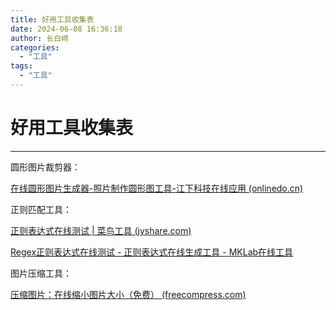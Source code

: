 ```yaml
---
title: 好用工具收集表
date: 2024-06-08 16:36:18
author: 长白崎
categories:
  - "工具"
tags:
  - "工具"
---
```


# 好用工具收集表

---

圆形图片裁剪器：

[在线圆形图片生成器-照片制作圆形图工具-江下科技在线应用 (onlinedo.cn)](https://www.onlinedo.cn/pic-circle)



正则匹配工具：

[正则表达式在线测试 | 菜鸟工具 (jyshare.com)](https://www.jyshare.com/front-end/854/)

[Regex正则表达式在线测试 - 正则表达式在线生成工具 - MKLab在线工具](https://www.mklab.cn/utils/regex)



图片压缩工具：

[压缩图片：在线缩小图片大小（免费） (freecompress.com)](https://freecompress.com/zh-cn/compress-image)